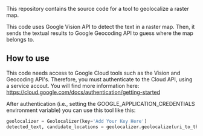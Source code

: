 This repository contains the source code for a tool to geolocalize a raster map.

This code uses Google Vision API to detect the text in a raster map. Then, it
sends the textual results to Google Geocoding API to guess where the map belongs to.

## How to use
This code needs access to Google Cloud tools such as the Vision and Geocoding API's.
Therefore, you must authenticate to the Cloud API, using a service accout. You will find
more information here: https://cloud.google.com/docs/authentication/getting-started

After authentication (i.e., setting the GOOGLE_APPLICATION_CREDENTIALS environment variable)
you can use this tool like this:
```python
geolocalizer = Geolocalizer(key='Add Your Key Here')
detected_text, candidate_locations = geolocalizer.geolocalize(uri_to_the_map_image)
```
